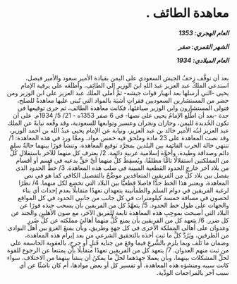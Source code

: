 <h1 dir="rtl">معاهدة الطائف  .</h1>

<h5 dir="rtl">العام الهجري:  1353

الشهر القمري: صفر

العام الميلادي: 1934</h5>

<p dir="rtl">بعد أن توقَّف زحفُ الجيش السعودي على اليمن بقيادة الأمير سعود والأمير فيصل، استدعى الملكُ عبد العزيز عبدَ اللهِ ابنَ الوزير إلى الطائِفِ، وأطلَعَه على برقية الإمام يحيى -التي أرسلها بعد انهيار قوات جيشه- ثمَّ أملى الملك عبد العزيز على ابن الوزير ومن حضر من المستشارين السعوديين فقراتٍ أشبَهَ بالمواد التي تُبنى عليها معاهدةٌ للصلح، فتولى المستشارون وابن الوزير صياغتَها، فكانت معاهدة الطائف، ثم جرى توقيعها في جدة -بعد أن اطَّلع الإمامُ يحيى على نصها- في 6 صفر 1353ه - 21/ 5/ 1934م. على أن تكون الحُديدة لليمن، وجازان ونجران وعسير وتوابعها للسعودية، وقد وقَّعه نيابةً عن الملك عبد العزيز ابنُه الأمير خالد بن عبد العزيز، ونيابة عن الإمام يحيى عبدُ الله بن أحمد الوزير، وقد نصت المعاهدة على 23 مادة وملحق فيه خمس مواد، وممَّا ورد في هذه المعاهدة:
 1/ تنتهي حالة الحرب القائمة بين البلدين بمجرَّد توقيع المعاهدة، وتنشأ فورًا بينهما حالةُ سلم دائم وصداقة وطيدة، وأُخوَّة إسلامية عربية دائمة.
 2/ يعترف كل منهما للآخر باستقلالِ كُلٍّ من المملكتين استقلالًا تامًّا مطلقًا، ويُسقِطُ كلٌّ منهما أيَّ حَقٍّ يدعيه في قسم أو أقسام من بلاد آخر خارج الحدود القطعية المبينة في صلب هذه المعاهدة. 
3/ خطُّ الحدود الذي يفصل بين بلاد كلٍّ مِن الفريقين المتعاقدين موضَّحٌ بالتفصيل الكافي كما هو في نص المعاهدة، ويعتبر هذا الخط حدًّا فاصلا قطعيًّا بين البلاد التي تخضع لكل منهما. 
4/ نظرًا لرغبة الفريقين في دوام السلم والطمأنينة يتعهدان تعهدًا متقابلًا بعدم إحداث أي بناء لحصون في مسافة خمسة كيلومترات في كل جانب من جانبي الحدود في كل المواقع والجهات على طول خط الحدود.
 5/ يتعهَّدُ كل من الفريقين بأن يسحب جندَه فورًا عن البلاد التي أصبحت بموجِبِ هذه المعاهدة تابعة للفريق الآخر، مع صون الأهلين والجند عن كل ضرر.
 6/ يتعهد كل من الفريقين بأن يمنع كُلٌّ منهما أهاليَ مملكته عن كلِّ ضَررٍ وعدوان على أهالي المملكة الأخرى في كل جهةٍ وطريق، وبأن يمنعَ الغزوَ بين أهل البوادي من الطرفين، ويَرُدَّ كلَّ ما ثبت أخذه بالتحقيق الشرعي من بعد إبرام هذه المعاهدة، وضمان ما تَلَف وبما يلزم بالشَّرعِ فيما وقعَ من جناية قَتلٍ أو جرحٍ، بالعقوبة الحاسمة على من ثبت منهم العدوان.
 7/ يتعهد كل من الفريقين تعهدًا متقابلًا بأن يمتنعا عن الرجوع للقوة لحلِّ المشكلات بينهما، وبأن يعملا جهدَهما لحلِّ ما يمكنُ أن ينشأ بينهما من الاختلاف، سواء كانت سببه ومنشؤه هذه المعاهدة، أو تفسير كل أو بعض موادها، أم كان ناشئًا عن أي سبب آخر بالمراجعات الودِّية.</p></br>
